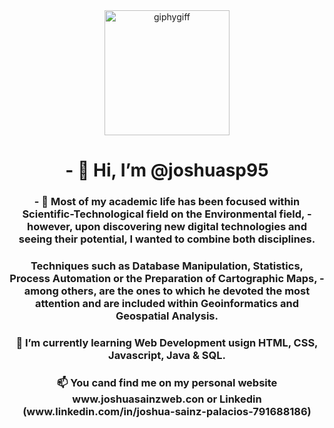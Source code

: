 <div class="header" align="center">
    <img src="https://media.giphy.com/media/i4jKn7itdV2Tvjzj6Y/giphy.gif" alt="giphygiff" width="200">
    <h1 align="center">- 👋 Hi, I’m @joshuasp95</h1>
    <h3 align="center">- 👀 Most of my academic life has been focused within Scientific-Technological field on the Environmental field, 
- however, upon discovering new digital technologies and seeing their potential, I wanted to combine both disciplines.</h3>
<h3 align="center"> Techniques such as Database Manipulation, Statistics, Process Automation or the Preparation of Cartographic Maps, 
- among others, are the ones to which he devoted the most attention and are included within Geoinformatics and Geospatial Analysis.</h3>
<h3 align="center">🌱 I’m currently learning Web Development usign HTML, CSS, Javascript, Java & SQL.</h3>
<h3 align="center">📫 You cand find me on my personal website www.joshuasainzweb.con or Linkedin (www.linkedin.com/in/joshua-sainz-palacios-791688186)</h3>
</div class="header">


<!---
joshuasp95/joshuasp95 is a ✨ special ✨ repository because its `README.md` (this file) appears on your GitHub profile.
You can click the Preview link to take a look at your changes.
--->
